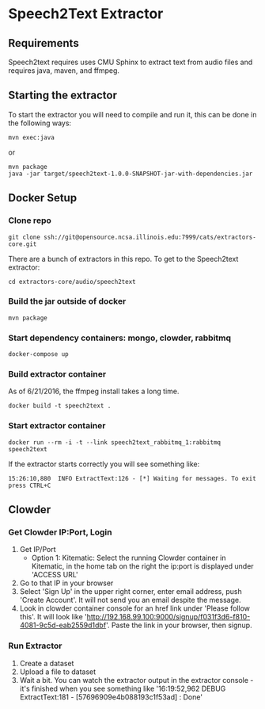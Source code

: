 # Speech2Text Extractor

## Requirements

Speech2text requires uses CMU Sphinx to extract text from audio files and requires java, maven, and ffmpeg.



## Starting the extractor

To start the extractor you will need to compile and run it, this can be done in the following ways:

```
mvn exec:java
```

or 

```
mvn package
java -jar target/speech2text-1.0.0-SNAPSHOT-jar-with-dependencies.jar
```

## Docker Setup

### Clone repo
```
git clone ssh://git@opensource.ncsa.illinois.edu:7999/cats/extractors-core.git
```
There are a bunch of extractors in this repo.  To get to the Speech2text extractor:

```
cd extractors-core/audio/speech2text
```

### Build the jar outside of docker
```
mvn package
```

### Start dependency containers: mongo, clowder, rabbitmq

```
docker-compose up
```

### Build extractor container
As of 6/21/2016, the ffmpeg install takes a long time.

```
docker build -t speech2text .
```

### Start extractor container
```
docker run --rm -i -t --link speech2text_rabbitmq_1:rabbitmq speech2text
```

If the extractor starts correctly you will see something like:

```
15:26:10,880  INFO ExtractText:126 - [*] Waiting for messages. To exit press CTRL+C
```

## Clowder

### Get Clowder IP:Port, Login

1. Get IP/Port
    * Option 1: Kitematic: Select the running Clowder container in Kitematic, in the home tab on the right the ip:port is displayed under 'ACCESS URL'
2. Go to that IP in your browser
3. Select 'Sign Up' in the upper right corner, enter email address, push 'Create Account'.  It will not send you an email despite the message.
4. Look in clowder container console for an href link under 'Please follow this'.  It will look like 'http://192.168.99.100:9000/signup/f031f3d6-f810-4081-9c5d-eab2559d1dbf'.  Paste the link in your browser, then signup.

### Run Extractor

1. Create a dataset
2. Upload a file to dataset
3. Wait a bit.  You can watch the extractor output in the extractor console - it's finished when you see something like '16:19:52,962 DEBUG ExtractText:181 - [57696909e4b088193c1f53ad] : Done'

















